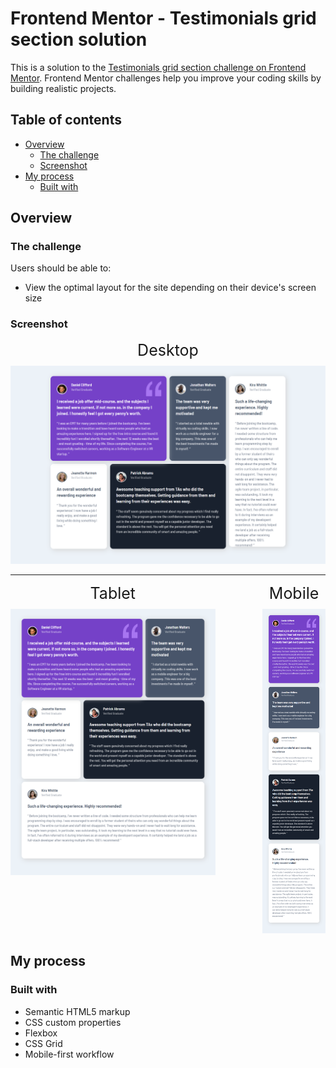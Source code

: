 # Frontend Mentor - Testimonials grid section solution

This is a solution to the [Testimonials grid section challenge on Frontend Mentor](https://www.frontendmentor.io/challenges/testimonials-grid-section-Nnw6J7Un7). Frontend Mentor challenges help you improve your coding skills by building realistic projects. 

## Table of contents

- [Overview](#overview)
  - [The challenge](#the-challenge)
  - [Screenshot](#screenshot)
- [My process](#my-process)
  - [Built with](#built-with)


## Overview

### The challenge

Users should be able to:

- View the optimal layout for the site depending on their device's screen size

### Screenshot
<style>div.desktop{margin-right:auto;margin-left:auto;max-width:1000px;width:100%}.img{margin:0 auto;max-width:1000px;width:100%;display:grid;grid-template-columns:65% 20%;gap:15%}legend{margin-bottom:10px}legend{text-align:center;font-size:25px}</style>

<div class="desktop">
  <picture>
    <legend>Desktop</legend>
    <img class="desktop" src="images/screenshot/desktop.png" alt="desktop design">
  </picture>
</div>

---

<div class="img">
  <picture>
    <legend>Tablet</legend>
    <img src="images/screenshot/tablet.png" alt="tablet design">
  </picture>
  <picture>
    <legend>Mobile</legend>
    <img src="images/screenshot/mobile.png" alt="mobile design">
  </picture>
</div>

## My process

### Built with

- Semantic HTML5 markup
- CSS custom properties
- Flexbox
- CSS Grid
- Mobile-first workflow